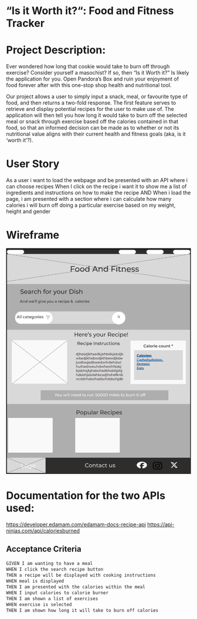 # “Is it Worth it?“: Food and Fitness Tracker

# Project Description:

Ever wondered how long that cookie would take to burn off through exercise? Consider yourself a masochist? If so, then “Is it Worth it?” Is likely the application for you. Open Pandora’s Box and ruin your enjoyment of food forever after with this one-stop shop health and nutritional tool.

Our project allows a user to simply input a snack, meal, or favourite type of food, and then returns a two-fold response. The first feature serves to retrieve and display potential recipes for the user to make use of. The application will then tell you how long it would take to burn off the selected meal or snack through exercise based off the calories contained in that food, so that an informed decision can be made as to whether or not its nutritional value aligns with their current health and fitness goals (aka, is it ‘worth it’?).

# User Story
As a user i want to load the webpage and be presented with an API where i can choose recipes
When I click on the recipe i want it to show me a list of ingredients and instructions on how to make the recipe
AND
When i load the page, i am presented with a section where i can calculate how many calories i will burn off doing a particular exercise based on my weight, height and gender

# Wireframe

![img](./assets/images/Wireframe.png)

# Documentation for the two APIs used:

https://developer.edamam.com/edamam-docs-recipe-api
https://api-ninjas.com/api/caloriesburned

## Acceptance Criteria

```
GIVEN I am wanting to have a meal
WHEN I click the search recipe button
THEN a recipe will be displayed with cooking instructions
WHEN meal is displayed
THEN I am presented with the calories within the meal
WHEN I input calories to calorie burner
THEN I am shown a list of exercises
WHEN exercise is selected
THEN I am shown how long it will take to burn off calories
```


